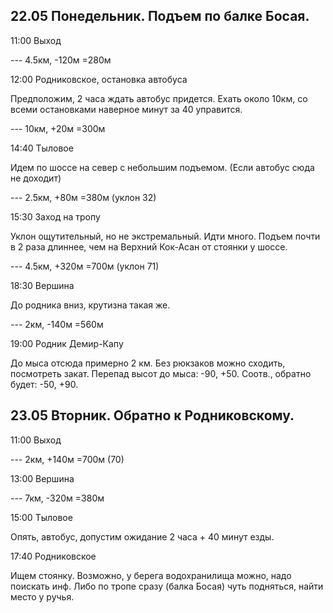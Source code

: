 
## 22.05 Понедельник. Подъем по балке Босая.

11:00
  Выход

--- 4.5км, -120м =280м

12:00
  Родниковское, остановка автобуса
  
  Предположим, 2 часа ждать автобус придется.
  Ехать около 10км, со всеми остановками наверное минут за 40 управится.

--- 10км, +20м =300м

14:40
  Тыловое
  
  Идем по шоссе на север с небольшим подъемом.
  (Если автобус сюда не доходит)

--- 2.5км, +80м =380м (уклон 32)

15:30
  Заход на тропу
  
  Уклон ощутительный, но не экстремальный.
  Идти много. Подъем почти в 2 раза длиннее, чем на Верхний Кок-Асан от стоянки у шоссе.

--- 4.5км, +320м =700м (уклон 71)

18:30
  Вершина
  
  До родника вниз, крутизна такая же.

--- 2км, -140м =560м

19:00
  Родник Демир-Капу
  
  До мыса отсюда примерно 2 км.
  Без рюкзаков можно сходить, посмотреть закат.
  Перепад высот до мыса: -90, +50.
  Соотв., обратно будет: -50, +90.

## 23.05 Вторник. Обратно к Родниковскому.

11:00
  Выход

--- 2км, +140м =700м (70)

13:00
  Вершина

--- 7км, -320м =380м

15:00
  Тыловое
  
  Опять, автобус, допустим ожидание 2 часа + 40 минут езды.
  
17:40
  Родниковское
  
  Ищем стоянку. Возможно, у берега водохранилища можно, надо поискать инф.
  Либо по тропе сразу (балка Босая) чуть подняться, найти место у ручья.
